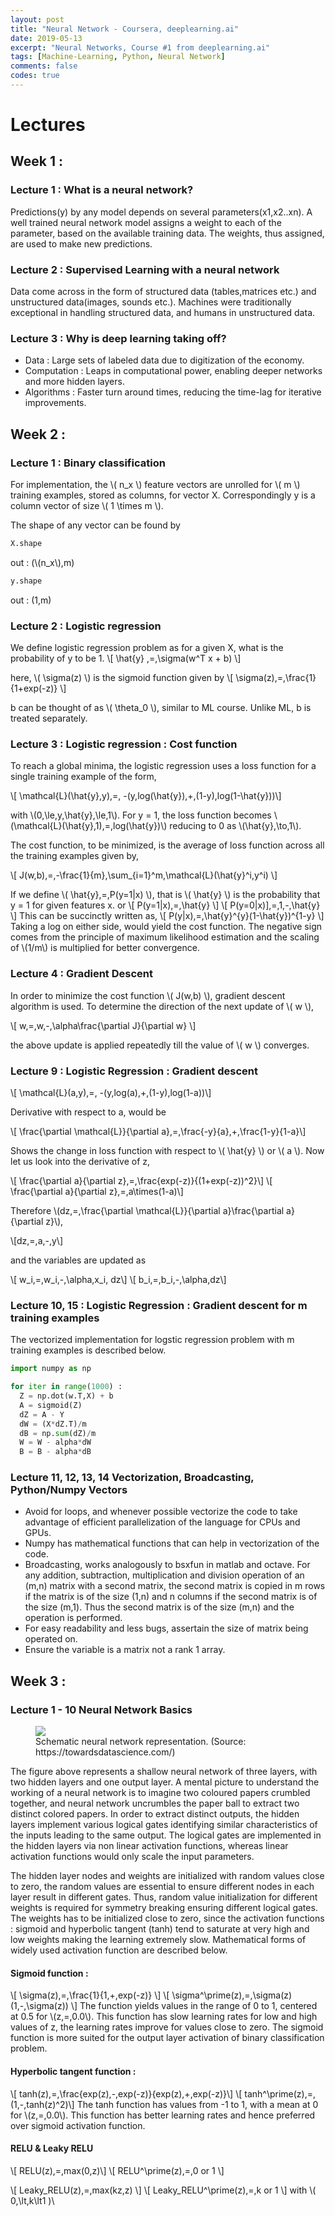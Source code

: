 ```yaml
---
layout: post
title: "Neural Network - Coursera, deeplearning.ai"
date: 2019-05-13
excerpt: "Neural Networks, Course #1 from deeplearning.ai"
tags: [Machine-Learning, Python, Neural Network]
comments: false
codes: true
---
```


# Lectures

## Week 1 :
### Lecture 1 : What is a neural network?
Predictions(y) by any model depends on several parameters(x1,x2..xn). A well trained
neural network model assigns a weight to each of the parameter, based on the available
training data. The weights, thus assigned, are used to make new predictions.
### Lecture 2 : Supervised Learning with a neural network
Data come across in the form of structured data (tables,matrices etc.) and unstructured
data(images, sounds etc.). Machines were traditionally exceptional in handling structured data,
and humans in unstructured data.
### Lecture 3 : Why is deep learning taking off?
* Data : Large sets of labeled data due to digitization of the economy.
* Computation : Leaps in computational power, enabling deeper networks and more hidden layers.
* Algorithms  : Faster turn around times, reducing the time-lag for iterative improvements.

## Week 2 :
### Lecture 1 : Binary classification
For implementation, the \\( n_x \\) feature vectors are unrolled for \\( m \\) training examples,
stored as columns, for vector X. Correspondingly y is a column vector of size  \\( 1 \times m \\).

The shape of any vector can be found by
```Python
X.shape
```
out : (\\(n_x\\),m)
```Python
y.shape
```
out : (1,m)

### Lecture 2 : Logistic regression
We define logistic regression problem as for a given X, what is the probability of y to be 1.
\\[ \hat{y} \,=\,\sigma(w^T x + b) \\]

here,
\\( \sigma(z) \\) is the sigmoid function given by
\\[ \sigma(z)\,=\,\frac{1}{1+exp(-z)} \\]

b can be thought of as \\( \theta_0 \\), similar to ML course. Unlike ML, b is treated separately.

### Lecture 3 : Logistic regression : Cost function
To reach a global minima, the logistic regression uses a loss function for a single training example of the form,

\\[ \mathcal{L}(\hat{y},y)\,=\, -(y\,log(\hat{y})\,+\,(1-y)\,log(1-\hat{y}))\\]

with \\(0\,\le\,y,\hat{y}\,\le\,1\\). For y = 1, the loss function becomes
\\(\mathcal{L}(\hat{y},1)\,=\,log(\hat{y})\\) reducing to 0 as \\(\hat{y}\,\to\,1\\).

The cost function, to be minimized, is the average of loss function across all the training examples
given by,

\\[ J(w,b)\,=\,-\frac{1}{m}\,\sum_{i=1}^m\,\mathcal{L}(\hat{y}^i,y^i) \\]

If we define \\( \hat{y}\,=\,P(y=1|x) \\), that is \\( \hat{y} \\) is the probability that y = 1 for given features x. or
\\[ P(y=1|x)\,=\,\hat{y} \\]
\\[ P(y=0|x)]\,=\,1\,-\,\hat{y} \\]
This can be succinctly written as,
\\[ P(y|x)\,=\,\hat{y}^{y}(1-\hat{y})^{1-y} \\]
Taking a log on either side, would yield the cost function. The negative sign comes from the principle of maximum likelihood estimation and the scaling of \\(1/m\\) is multiplied for better convergence.

### Lecture 4 : Gradient Descent

In order to minimize the cost function \\( J(w,b) \\), gradient descent algorithm is used. To determine the direction of the
next update of \\( w \\),

\\[ w\,=\,w\,-\,\alpha\frac{\partial J}{\partial w} \\]

the above update is applied repeatedly till the value of \\( w \\) converges.

### Lecture 9 : Logistic Regression : Gradient descent

\\[ \mathcal{L}(a,y)\,=\, -(y\,log(a)\,+\,(1-y)\,log(1-a))\\]

Derivative with respect to a, would be

\\[ \frac{\partial \mathcal{L}}{\partial a}\,=\,\frac{-y}{a}\,+\,\frac{1-y}{1-a}\\]

Shows the change in loss function with respect to \\( \hat{y} \\) or \\( a \\). Now let us look into the derivative of z,

\\[ \frac{\partial a}{\partial z}\,=\,\frac{exp(-z)}{(1+exp(-z))^2}\\]
\\[ \frac{\partial a}{\partial z}\,=\,a\times(1-a)\\]

Therefore \\(dz\,=\,\frac{\partial \mathcal{L}}{\partial a}\frac{\partial a}{\partial z}\\),

\\[dz\,=\,a\,-\,y\\]

and the variables are updated as

\\[ w_i\,=\,w_i\,-\,\alpha\,x_i\, dz\\]
\\[ b_i\,=\,b_i\,-\,\alpha\,dz\\]

### Lecture 10, 15 : Logistic Regression : Gradient descent for m training examples

The vectorized implementation for logstic regression problem with m training examples is described below.

```Python
import numpy as np

for iter in range(1000) :
  Z = np.dot(w.T,X) + b
  A = sigmoid(Z)
  dZ = A - Y
  dW = (X*dZ.T)/m
  dB = np.sum(dZ)/m
  W = W - alpha*dW
  B = B - alpha*dB
```

### Lecture 11, 12, 13, 14 Vectorization, Broadcasting, Python/Numpy Vectors

* Avoid for loops, and whenever possible vectorize the code to take advantage of efficient parallelization of the language for CPUs and GPUs.
* Numpy has mathematical functions that can help in vectorization of the code.
* Broadcasting, works analogously to bsxfun in matlab and octave. For any addition, subtraction, multiplication and division operation of an (m,n) matrix with a second matrix, the second matrix is copied in m rows if the matrix is of the size (1,n) and n columns if the second matrix is of the size (m,1). Thus the second matrix is of the size (m,n) and the operation is performed.
* For easy readability and less bugs, assertain the size of matrix being operated on.
* Ensure the variable is a matrix not a rank 1 array.

## Week 3 :

### Lecture 1 - 10 Neural Network Basics

<figure>
	<img src="{{ site.url }}/images/Neural_Network.png">
	<figcaption> Schematic neural network representation. (Source: https://towardsdatascience.com/)</figcaption>
</figure>

The figure above represents a shallow neural network of three layers, with two hidden layers and one output layer. A mental picture to understand the working of a neural network is to imagine two coloured papers crumbled together, and neural network uncrumbles the paper ball to extract two distinct colored papers. In order to extract distinct outputs, the hidden layers implement various logical gates identifying similar characteristics of the inputs leading to the same output. The logical gates are implemented in the hidden layers via non linear activation functions, whereas linear activation functions would only scale the input parameters.

The hidden layer nodes and weights are initialized with random values close to zero, the random values are essential to ensure different nodes in each layer result in different gates. Thus, random value initialization for different weights is required for symmetry breaking ensuring different logical gates. The weights has to be initialized close to zero, since the activation functions : sigmoid and hyperbolic tangent (tanh) tend to saturate at very high and low weights making the learning extremely slow. Mathematical forms of widely used activation function are described below.

#### Sigmoid function :
\\[ \sigma(z)\,=\,\frac{1}{1\,+\,exp(-z)} \\]
\\[ \sigma^\prime(z)\,=\,\sigma(z)(1\,-\,\sigma(z)) \\]
The function yields values in the range of 0 to 1, centered at 0.5 for \\(z\,=\,0.0\\). This function has slow learning rates for low and high values of z, the learning rates improve for values close to zero. The sigmoid function is more suited for the output layer activation of binary classification problem.

#### Hyperbolic tangent function :
\\[ tanh(z)\,=\,\frac{exp(z)\,-\,exp(-z)}{exp(z)\,+\,exp(-z)}\\]
\\[ tanh^\prime(z)\,=\,(1\,-\,tanh(z)^2)\\]
The tanh function has values from -1 to 1, with a mean at 0 for \\(z\,=\,0.0\\). This function has better learning rates and hence preferred over sigmoid activation function.

#### RELU & Leaky RELU
\\[ RELU(z)\,=\,max(0,z)\\]
\\[ RELU^\prime(z)\,=\,0 or 1 \\]

\\[ Leaky_RELU(z)\,=\,max(kz,z) \\]
\\[ Leaky_RELU^\prime(z)\,=\,k or 1 \\]
with \\( 0\,\lt\,k\lt1 )\\
